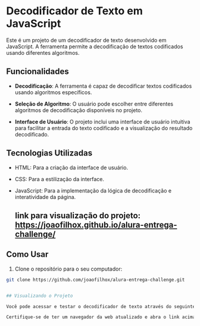 # Decodificador de Texto em JavaScript

Este é um projeto de um decodificador de texto desenvolvido em JavaScript. A ferramenta permite a decodificação de textos codificados usando diferentes algoritmos. 

## Funcionalidades

- **Decodificação**: A ferramenta é capaz de decodificar textos codificados usando algoritmos específicos.
  
- **Seleção de Algoritmo**: O usuário pode escolher entre diferentes algoritmos de decodificação disponíveis no projeto.

- **Interface de Usuário**: O projeto inclui uma interface de usuário intuitiva para facilitar a entrada do texto codificado e a visualização do resultado decodificado.

## Tecnologias Utilizadas

- HTML: Para a criação da interface de usuário.
  
- CSS: Para a estilização da interface.
  
- JavaScript: Para a implementação da lógica de decodificação e interatividade da página.

  ## link para visualização do projeto: https://joaofilhox.github.io/alura-entrega-challenge/

## Como Usar

1. Clone o repositório para o seu computador:

```sh
git clone https://github.com/joaofilhox/alura-entrega-challenge.git


## Visualizando o Projeto

Você pode acessar e testar o decodificador de texto através do seguinte link: [Visualizar o Projeto](https://joaofilhox.github.io/alura-entrega-challenge/).

Certifique-se de ter um navegador da web atualizado e abra o link acima para experimentar a interface de usuário e a funcionalidade de decodificação.
